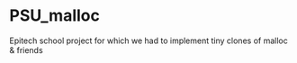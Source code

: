# PSU_malloc
Epitech school project for which we had to implement tiny clones of malloc &amp; friends
